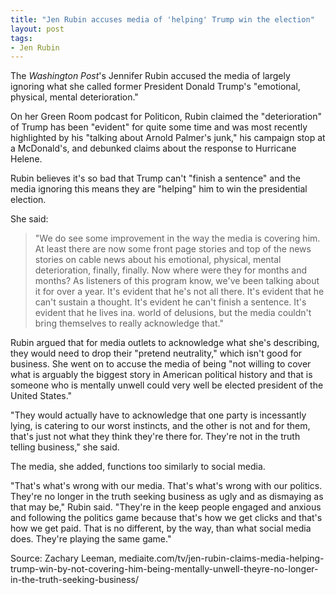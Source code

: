 ```yaml
---
title: "Jen Rubin accuses media of 'helping' Trump win the election"
layout: post
tags:
- Jen Rubin
---
```


The *Washington Post*'s Jennifer Rubin accused the media of largely ignoring what she called former President Donald Trump's "emotional, physical, mental deterioration."

On her Green Room podcast for Politicon, Rubin claimed the "deterioration" of Trump has been "evident" for quite some time and was most recently highlighted by his "talking about Arnold Palmer's junk," his campaign stop at a McDonald's, and debunked claims about the response to Hurricane Helene.

Rubin believes it's so bad that Trump can't "finish a sentence" and the media ignoring this means they are "helping" him to win the presidential election.

She said:

> "We do see some improvement in the way the media is covering him. At least there are now some front page stories and top of the news stories on cable news about his emotional, physical, mental deterioration, finally, finally. Now where were they for months and months? As listeners of this program know, we've been talking about it for over a year. It's evident that he's not all there. It's evident that he can't sustain a thought. It's evident he can't finish a sentence. It's evident that he lives ina. world of delusions, but the media couldn't bring themselves to really acknowledge that."

Rubin argued that for media outlets to acknowledge what she's describing, they would need to drop their "pretend neutrality," which isn't good for business. She went on to accuse the media of being "not willing to cover what is arguably the biggest story in American political history and that is someone who is mentally unwell could very well be elected president of the United States."

"They would actually have to acknowledge that one party is incessantly lying, is catering to our worst instincts, and the other is not and for them, that's just not what they think they're there for. They're not in the truth telling business," she said.

The media, she added, functions too similarly to social media.

"That's what's wrong with our media. That's what's wrong with our politics. They're no longer in the truth seeking business as ugly and as dismaying as that may be," Rubin said. "They're in the keep people engaged and anxious and following the politics game because that's how we get clicks and that's how we get paid. That is no different, by the way, than what social media does. They're playing the same game."

Source: Zachary Leeman, mediaite.com/tv/jen-rubin-claims-media-helping-trump-win-by-not-covering-him-being-mentally-unwell-theyre-no-longer-in-the-truth-seeking-business/
